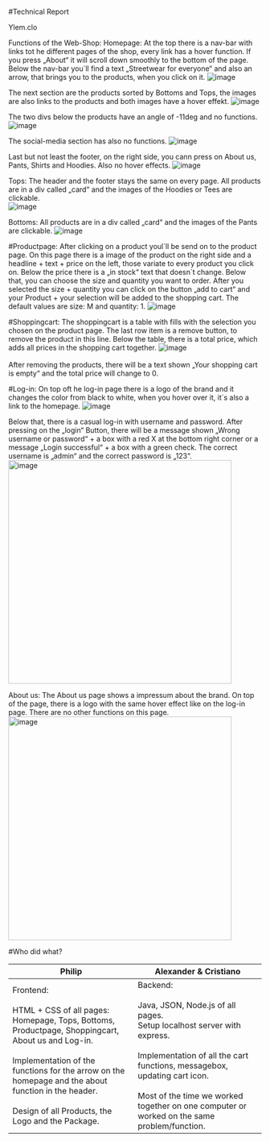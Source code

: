 #Technical Report

Ylem.clo

Functions of the Web-Shop:
Homepage:
At the top there is a nav-bar with links tot he different pages of the shop, every link has a hover function. If you press „About“ it will scroll down smoothly to the bottom of the page. Below the nav-bar you´ll find a text „Streetwear for everyone“ and also an arrow, that brings you to the products, when you click on it. 
 ![image](https://user-images.githubusercontent.com/97988163/225872311-6b1ceab7-34cb-42cb-907a-648401edaec9.png)

The next section are the products sorted by Bottoms and Tops, the images are also links to the products and both images have a hover effekt. 
 ![image](https://user-images.githubusercontent.com/97988163/225872343-ccce7c9f-97a0-4897-b9d3-634fa6a1fe27.png)

The two divs below the products have an angle of -11deg and no functions. 
 ![image](https://user-images.githubusercontent.com/97988163/225872466-fbe30cbb-3319-40b0-ba81-2666a4a3eea0.png)

The social-media section has also no functions. 
 ![image](https://user-images.githubusercontent.com/97988163/225872479-35619257-6111-4865-ab36-49da3e8d910e.png)

Last but not least the footer, on the right side, you cann press on About us, Pants, Shirts and Hoodies. Also no hover effects.
 ![image](https://user-images.githubusercontent.com/97988163/225872493-04e5c7c1-fa02-40ad-b9a0-3669883d1347.png)

Tops:
The header and the footer stays the same on every page. All products are in a div called „card“ and the images of the Hoodies or Tees are clickable.
<br>
 ![image](https://user-images.githubusercontent.com/97988163/225872517-3c3458e0-c70c-4721-bc33-54f97ad41da2.png)

Bottoms:
All products are in a div called „card“ and the images of the Pants are clickable.
 ![image](https://user-images.githubusercontent.com/97988163/225872567-e23e713f-fa58-4885-a7b9-f4bac9e56b4b.png)

#Productpage:
After clicking on a product youl´ll be send on to the product page. On this page there is a image of the product on the right side and a headline + text + price on the left, those variate to every product you click on. Below the price there is a „in stock“ text that doesn´t change. Below that, you can choose the size and quantity you want to order. After you selected the size + quantity you can click on the button „add to cart“ and your Product + your selection will be added to the shopping cart. The default values are size: M and quantity: 1.
 ![image](https://user-images.githubusercontent.com/97988163/225872586-5f18e83f-bb19-4c69-b1e4-e737e1edf828.png)

#Shoppingcart:
The shoppingcart is a table with fills with the selection you chosen on the product page. The last row item is a remove button, to remove the product in this line. Below the table, there is a total price, which adds all prices in the shopping cart together.
 ![image](https://user-images.githubusercontent.com/97988163/225872833-49c43261-1353-49c2-84d8-5e4c0292894d.png)
<br><br>
After removing the products, there will be a text shown „Your shopping cart is empty“ and the total price will change to 0.

#Log-in:
On top oft he log-in page there is a logo of the brand and it changes the color from black to white, when you hover over it, it´s also a link to the homepage. 
 ![image](https://user-images.githubusercontent.com/97988163/225872855-d808b1ea-1264-41c2-b756-6a32ae1fa209.png)

Below that, there is a casual log-in with username and password. After pressing on the „login“ Button, there will be a message shown „Wrong username or password“ + a box with a red X at the bottom right corner or a message „Login successful“ + a box with a green check. The correct username is „admin“ and the correct password is „123“.
<img width="444" alt="image" src="https://user-images.githubusercontent.com/97988163/225872888-8a828333-a1f7-4ca8-9284-801452ed4451.png">

About us:
The About us page shows a impressum about the brand. On top of the page, there is a logo with the same hover effect like on the log-in page. There are no other functions on this page.
<img width="444" alt="image" src="https://user-images.githubusercontent.com/97988163/225872941-53b7406f-ba9e-4c21-bca9-66b8256f1d1f.png">

#Who did what?

| Philip  | Alexander & Cristiano |
| ------------- | ------------- |
| Frontend:<br><br>HTML + CSS of all pages: Homepage, Tops, Bottoms, Productpage, Shoppingcart, About us and Log-in.<br><br>Implementation of the functions for the arrow on the homepage and the about function in the header.<br><br>Design of all Products, the Logo and the Package.  | Backend:<br><br>Java, JSON, Node.js of all pages.<br>Setup localhost server with express.<br><br>Implementation of all the cart functions, messagebox, updating cart icon.<br><br>Most of the time we worked together on one computer or worked on the same problem/function.  |





